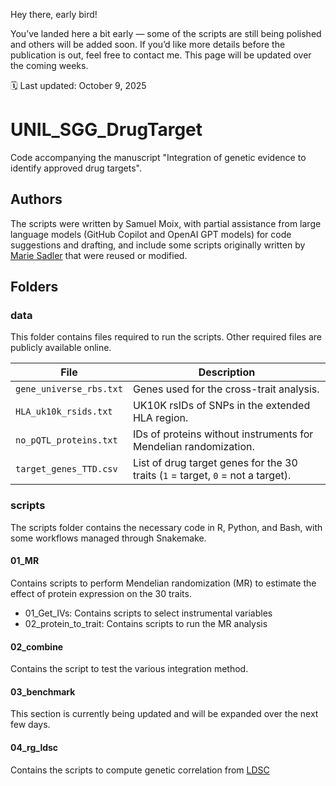 Hey there, early bird!

You’ve landed here a bit early — some of the scripts are still being polished and others will be added soon.
If you’d like more details before the publication is out, feel free to contact me.
This page will be updated over the coming weeks.

🗓️ Last updated: October 9, 2025

# UNIL_SGG_DrugTarget
Code accompanying the manuscript "Integration of genetic evidence to identify approved drug targets". 

## Authors
The scripts were written by Samuel Moix, with partial assistance from large language models (GitHub Copilot and OpenAI GPT models) for code suggestions and drafting, and include some scripts originally written by [Marie Sadler](https://github.com/masadler) that were reused or modified.

## Folders

### data
This folder contains files required to run the scripts. Other required files are publicly available online.

| File                      | Description                                                                       |
|---------------------------|-----------------------------------------------------------------------------------|
| `gene_universe_rbs.txt`   | Genes used for the cross-trait analysis.                                          |
| `HLA_uk10k_rsids.txt`     | UK10K rsIDs of SNPs in the extended HLA region.                                   |
| `no_pQTL_proteins.txt`    | IDs of proteins without instruments for Mendelian randomization.                  |
| `target_genes_TTD.csv`    | List of drug target genes for the 30 traits (`1` = target, `0` = not a target).   |


### scripts
The scripts folder contains the necessary code in R, Python, and Bash, with some workflows managed through Snakemake.

#### 01_MR
Contains scripts to perform Mendelian randomization (MR) to estimate the effect of protein expression on the 30 traits.
- 01_Get_IVs: Contains scripts to select instrumental variables
- 02_protein_to_trait: Contains scripts to run the MR analysis

#### 02_combine
Contains the script to test the various integration method. 

#### 03_benchmark
This section is currently being updated and will be expanded over the next few days.

#### 04_rg_ldsc
Contains the scripts to compute genetic correlation from [LDSC](https://github.com/bulik/ldsc)
